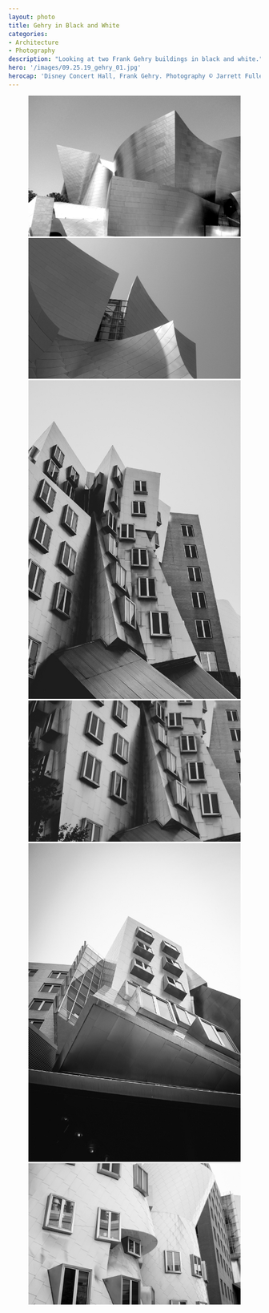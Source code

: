 ```yaml
---
layout: photo
title: Gehry in Black and White
categories:
- Architecture
- Photography
description: "Looking at two Frank Gehry buildings in black and white."
hero: '/images/09.25.19_gehry_01.jpg'
herocap: 'Disney Concert Hall, Frank Gehry. Photography © Jarrett Fuller 2015'
---
```


<figure>
    <img src="/images/09.25.19_gehry_02.jpg">
    <img src="/images/09.25.19_gehry_03.jpg">
    <img src="/images/09.25.19_gehry_04.jpg">
    <img src="/images/09.25.19_gehry_05.jpg">
    <img src="/images/09.25.19_gehry_06.jpg">
    <img src="/images/09.25.19_gehry_07.jpg">
</figure>
